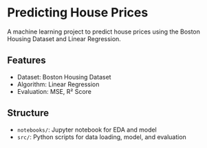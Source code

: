 # Predicting House Prices

A machine learning project to predict house prices using the Boston Housing Dataset and Linear Regression.

## Features
- Dataset: Boston Housing Dataset
- Algorithm: Linear Regression
- Evaluation: MSE, R² Score

## Structure
- `notebooks/`: Jupyter notebook for EDA and model
- `src/`: Python scripts for data loading, model, and evaluation

